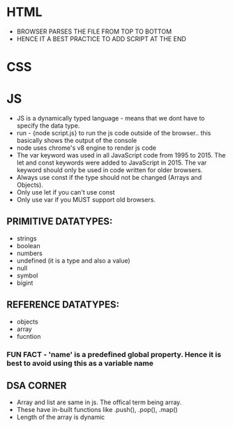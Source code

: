 # HTML
- BROWSER PARSES THE FILE FROM TOP TO BOTTOM
- HENCE IT A BEST PRACTICE TO ADD SCRIPT AT THE END

# CSS

# JS
<!-- Read all the comments in learning.js to revise the basics-->
- JS is a dynamically typed language - means that we dont have to specify the data type.
- run - {node script.js} to run the js code outside of the browser.. this basically shows the output of the console
- node uses chrome's v8 engine to render js code
- The var keyword was used in all JavaScript code from 1995 to 2015. The let and const keywords were added to JavaScript in 2015. The var keyword should only be used in code written for older browsers.
- Always use const if the type should not be changed (Arrays and Objects).
- Only use let if you can't use const
- Only use var if you MUST support old browsers.
## PRIMITIVE DATATYPES: 
  - strings
  - boolean
  - numbers
  - undefined (it is a type and also a value)
  - null
  - symbol
  - bigint
## REFERENCE DATATYPES: 
  - objects
  - array
  - fucntion
 ### FUN FACT - 'name' is a predefined global property. Hence it is best to avoid using this as a variable name

## DSA CORNER
 - Array and list are same in js. The offical term being array. 
 - These have in-built functions like .push(), .pop(), .map()
 - Length of the array is dynamic
